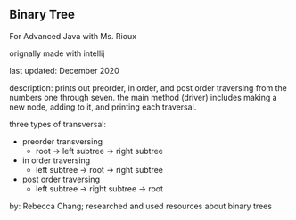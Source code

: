 ## Binary Tree
For Advanced Java with Ms. Rioux

orignally made with intellij

last updated: December 2020

description: prints out preorder, in order, and post order traversing from the numbers one through seven. 
the main method (driver) includes making a new node, adding to it, and printing each traversal.

three types of transversal:
* preorder transversing
  * root → left subtree → right subtree
* in order traversing
  * left subtree → root → right subtree
* post order traversing
  * left subtree → right subtree → root


by: Rebecca Chang; researched and used resources about binary trees
